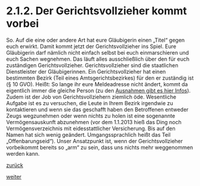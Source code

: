 # 2.1.2. Der Gerichtsvollzieher kommt vorbei



[//]: # (2.1.2.-Der-Gerichtsvollzieher-kommt-vorbei)
[//]: # (files/2019/05/2.1.2.-Der-Gerichtsvollzieher-kommt-vorbei.png)
  
So. Auf die eine oder andere Art hat eure Gläubigerin einen „Titel“ gegen euch erwirkt. Damit kommt jetzt der Gerichtsvollzieher ins Spiel. Eure Gläubigerin darf nämlich nicht einfach selbst bei euch einmarschieren und euch Sachen wegnehmen. Das läuft alles ausschließlich über den für euch zuständigen Gerichtsvollzieher. Gerichtsvollzieher sind die staatlichen Dienstleister der Gläubigerinnen. Ein Gerichtsvollzieher hat einen bestimmten Bezirk (Teil eines Amtsgerichtsbezirkes) für den er zuständig ist (§ 10 GVO). Heißt: So lange ihr eure Meldeadresse nicht ändert, kommt da eigentlich immer die gleiche Person (zu den [Ausnahmen gibt es hier Infos](2-11-2-nicht-jede-pfaendung-passiert-durch-eine-gerichtsvollzieherin-2.md)). Zudem ist der Job von Gerichtsvollziehern ziemlich öde. Wesentliche Aufgabe ist es zu versuchen, die Leute in Ihrem Bezirk irgendwie zu kontaktieren und wenn sie das geschafft haben den Betroffenen entweder Zeugs wegzunehmen oder wenn nichts zu holen ist eine sogenannte Vermögensauskunft abzunehmen (vor dem 1.1.2013 hieß das Ding noch Vermögensverzeichnis mit eidesstattlicher Versicherung. Bis auf den Namen hat sich wenig geändert. Umgangssprachlich heißt das Teil „Offenbarungseid“). Unser Ansatzpunkt ist, wenn der Gerichtsvollzieher vorbeikommt bereits so „arm“ zu sein, dass uns nichts mehr weggenommen werden kann.

[zurück](2-1-1-der-vollstreckungstitel-2.md)

[weiter](2-2-der-organisierte-bankrott-2.md)
